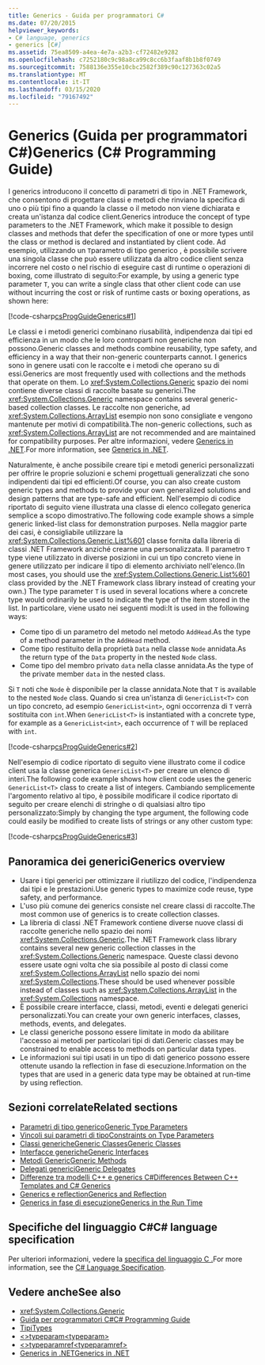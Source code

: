 ```yaml
---
title: Generics - Guida per programmatori C#
ms.date: 07/20/2015
helpviewer_keywords:
- C# language, generics
- generics [C#]
ms.assetid: 75ea8509-a4ea-4e7a-a2b3-cf72482e9282
ms.openlocfilehash: c7252180c9c98a8ca99c8cc6b3faaf8b1b8f0749
ms.sourcegitcommit: 7588136e355e10cbc2582f389c90c127363c02a5
ms.translationtype: MT
ms.contentlocale: it-IT
ms.lasthandoff: 03/15/2020
ms.locfileid: "79167492"
---
```

# <a name="generics-c-programming-guide"></a><span data-ttu-id="0cefb-102">Generics (Guida per programmatori C#)</span><span class="sxs-lookup"><span data-stu-id="0cefb-102">Generics (C# Programming Guide)</span></span>

<span data-ttu-id="0cefb-103">I generics introducono il concetto di parametri di tipo in .NET Framework, che consentono di progettare classi e metodi che rinviano la specifica di uno o più tipi fino a quando la classe o il metodo non viene dichiarata e creata un'istanza dal codice client.</span><span class="sxs-lookup"><span data-stu-id="0cefb-103">Generics introduce the concept of type parameters to the .NET Framework, which make it possible to design classes and methods that defer the specification of one or more types until the class or method is declared and instantiated by client code.</span></span> <span data-ttu-id="0cefb-104">Ad esempio, utilizzando un `T`parametro di tipo generico , è possibile scrivere una singola classe che può essere utilizzata da altro codice client senza incorrere nel costo o nel rischio di eseguire cast di runtime o operazioni di boxing, come illustrato di seguito:</span><span class="sxs-lookup"><span data-stu-id="0cefb-104">For example, by using a generic type parameter `T`, you can write a single class that other client code can use without incurring the cost or risk of runtime casts or boxing operations, as shown here:</span></span>

[!code-csharp[csProgGuideGenerics#1](~/samples/snippets/csharp/VS_Snippets_VBCSharp/csProgGuideGenerics/CS/Generics.cs#1)]

<span data-ttu-id="0cefb-105">Le classi e i metodi generici combinano riusabilità, indipendenza dai tipi ed efficienza in un modo che le loro controparti non generiche non possono.</span><span class="sxs-lookup"><span data-stu-id="0cefb-105">Generic classes and methods combine reusability, type safety, and efficiency in a way that their non-generic counterparts cannot.</span></span> <span data-ttu-id="0cefb-106">I generics sono in genere usati con le raccolte e i metodi che operano su di essi.</span><span class="sxs-lookup"><span data-stu-id="0cefb-106">Generics are most frequently used with collections and the methods that operate on them.</span></span> <span data-ttu-id="0cefb-107">Lo <xref:System.Collections.Generic> spazio dei nomi contiene diverse classi di raccolte basate su generici.</span><span class="sxs-lookup"><span data-stu-id="0cefb-107">The <xref:System.Collections.Generic> namespace contains several generic-based collection classes.</span></span> <span data-ttu-id="0cefb-108">Le raccolte non generiche, ad <xref:System.Collections.ArrayList> esempio non sono consigliate e vengono mantenute per motivi di compatibilità.</span><span class="sxs-lookup"><span data-stu-id="0cefb-108">The non-generic collections, such as <xref:System.Collections.ArrayList> are not recommended and are maintained for compatibility purposes.</span></span> <span data-ttu-id="0cefb-109">Per altre informazioni, vedere [Generics in .NET](../../../standard/generics/index.md).</span><span class="sxs-lookup"><span data-stu-id="0cefb-109">For more information, see [Generics in .NET](../../../standard/generics/index.md).</span></span>

<span data-ttu-id="0cefb-110">Naturalmente, è anche possibile creare tipi e metodi generici personalizzati per offrire le proprie soluzioni e schemi progettuali generalizzati che sono indipendenti dai tipi ed efficienti.</span><span class="sxs-lookup"><span data-stu-id="0cefb-110">Of course, you can also create custom generic types and methods to provide your own generalized solutions and design patterns that are type-safe and efficient.</span></span> <span data-ttu-id="0cefb-111">Nell'esempio di codice riportato di seguito viene illustrata una classe di elenco collegato generica semplice a scopo dimostrativo.</span><span class="sxs-lookup"><span data-stu-id="0cefb-111">The following code example shows a simple generic linked-list class for demonstration purposes.</span></span> <span data-ttu-id="0cefb-112">Nella maggior parte dei casi, è consigliabile utilizzare la <xref:System.Collections.Generic.List%601> classe fornita dalla libreria di classi .NET Framework anziché crearne una personalizzata. Il parametro `T` type viene utilizzato in diverse posizioni in cui un tipo concreto viene in genere utilizzato per indicare il tipo di elemento archiviato nell'elenco.</span><span class="sxs-lookup"><span data-stu-id="0cefb-112">(In most cases, you should use the <xref:System.Collections.Generic.List%601> class provided by the .NET Framework class library instead of creating your own.) The type parameter `T` is used in several locations where a concrete type would ordinarily be used to indicate the type of the item stored in the list.</span></span> <span data-ttu-id="0cefb-113">In particolare, viene usato nei seguenti modi:</span><span class="sxs-lookup"><span data-stu-id="0cefb-113">It is used in the following ways:</span></span>

- <span data-ttu-id="0cefb-114">Come tipo di un parametro del metodo nel metodo `AddHead`.</span><span class="sxs-lookup"><span data-stu-id="0cefb-114">As the type of a method parameter in the `AddHead` method.</span></span>
- <span data-ttu-id="0cefb-115">Come tipo restituito della proprietà `Data` nella classe `Node` annidata.</span><span class="sxs-lookup"><span data-stu-id="0cefb-115">As the return type of the `Data` property in the nested `Node` class.</span></span>
- <span data-ttu-id="0cefb-116">Come tipo del membro privato `data` nella classe annidata.</span><span class="sxs-lookup"><span data-stu-id="0cefb-116">As the type of the private member `data` in the nested class.</span></span>

 <span data-ttu-id="0cefb-117">Si `T` noti che `Node` è disponibile per la classe annidata.</span><span class="sxs-lookup"><span data-stu-id="0cefb-117">Note that `T` is available to the nested `Node` class.</span></span> <span data-ttu-id="0cefb-118">Quando si crea un'istanza di `GenericList<T>` con un tipo concreto, ad esempio `GenericList<int>`, ogni occorrenza di `T` verrà sostituita con `int`.</span><span class="sxs-lookup"><span data-stu-id="0cefb-118">When `GenericList<T>` is instantiated with a concrete type, for example as a `GenericList<int>`, each occurrence of `T` will be replaced with `int`.</span></span>

[!code-csharp[csProgGuideGenerics#2](~/samples/snippets/csharp/VS_Snippets_VBCSharp/csProgGuideGenerics/CS/Generics.cs#2)]

<span data-ttu-id="0cefb-119">Nell'esempio di codice riportato di seguito viene illustrato come il codice client usa la classe generica `GenericList<T>` per creare un elenco di interi.</span><span class="sxs-lookup"><span data-stu-id="0cefb-119">The following code example shows how client code uses the generic `GenericList<T>` class to create a list of integers.</span></span> <span data-ttu-id="0cefb-120">Cambiando semplicemente l'argomento relativo al tipo, è possibile modificare il codice riportato di seguito per creare elenchi di stringhe o di qualsiasi altro tipo personalizzato:</span><span class="sxs-lookup"><span data-stu-id="0cefb-120">Simply by changing the type argument, the following code could easily be modified to create lists of strings or any other custom type:</span></span>

[!code-csharp[csProgGuideGenerics#3](~/samples/snippets/csharp/VS_Snippets_VBCSharp/csProgGuideGenerics/CS/Generics.cs#3)]

## <a name="generics-overview"></a><span data-ttu-id="0cefb-121">Panoramica dei generici</span><span class="sxs-lookup"><span data-stu-id="0cefb-121">Generics overview</span></span>

- <span data-ttu-id="0cefb-122">Usare i tipi generici per ottimizzare il riutilizzo del codice, l'indipendenza dai tipi e le prestazioni.</span><span class="sxs-lookup"><span data-stu-id="0cefb-122">Use generic types to maximize code reuse, type safety, and performance.</span></span>
- <span data-ttu-id="0cefb-123">L'uso più comune dei generics consiste nel creare classi di raccolte.</span><span class="sxs-lookup"><span data-stu-id="0cefb-123">The most common use of generics is to create collection classes.</span></span>
- <span data-ttu-id="0cefb-124">La libreria di classi .NET Framework contiene diverse nuove classi di raccolte generiche nello spazio dei nomi <xref:System.Collections.Generic>.</span><span class="sxs-lookup"><span data-stu-id="0cefb-124">The .NET Framework class library contains several new generic collection classes in the <xref:System.Collections.Generic> namespace.</span></span> <span data-ttu-id="0cefb-125">Queste classi devono essere usate ogni volta che sia possibile al posto di classi come <xref:System.Collections.ArrayList> nello spazio dei nomi <xref:System.Collections>.</span><span class="sxs-lookup"><span data-stu-id="0cefb-125">These should be used whenever possible instead of classes such as <xref:System.Collections.ArrayList> in the <xref:System.Collections> namespace.</span></span>
- <span data-ttu-id="0cefb-126">È possibile creare interfacce, classi, metodi, eventi e delegati generici personalizzati.</span><span class="sxs-lookup"><span data-stu-id="0cefb-126">You can create your own generic interfaces, classes, methods, events, and delegates.</span></span>
- <span data-ttu-id="0cefb-127">Le classi generiche possono essere limitate in modo da abilitare l'accesso ai metodi per particolari tipi di dati.</span><span class="sxs-lookup"><span data-stu-id="0cefb-127">Generic classes may be constrained to enable access to methods on particular data types.</span></span>
- <span data-ttu-id="0cefb-128">Le informazioni sui tipi usati in un tipo di dati generico possono essere ottenute usando la reflection in fase di esecuzione.</span><span class="sxs-lookup"><span data-stu-id="0cefb-128">Information on the types that are used in a generic data type may be obtained at run-time by using reflection.</span></span>

## <a name="related-sections"></a><span data-ttu-id="0cefb-129">Sezioni correlate</span><span class="sxs-lookup"><span data-stu-id="0cefb-129">Related sections</span></span>

- [<span data-ttu-id="0cefb-130">Parametri di tipo generico</span><span class="sxs-lookup"><span data-stu-id="0cefb-130">Generic Type Parameters</span></span>](generic-type-parameters.md)
- [<span data-ttu-id="0cefb-131">Vincoli sui parametri di tipo</span><span class="sxs-lookup"><span data-stu-id="0cefb-131">Constraints on Type Parameters</span></span>](constraints-on-type-parameters.md)
- [<span data-ttu-id="0cefb-132">Classi genericheGeneric Classes</span><span class="sxs-lookup"><span data-stu-id="0cefb-132">Generic Classes</span></span>](generic-classes.md)
- [<span data-ttu-id="0cefb-133">Interfacce generiche</span><span class="sxs-lookup"><span data-stu-id="0cefb-133">Generic Interfaces</span></span>](generic-interfaces.md)
- [<span data-ttu-id="0cefb-134">Metodi Generic</span><span class="sxs-lookup"><span data-stu-id="0cefb-134">Generic Methods</span></span>](generic-methods.md)
- [<span data-ttu-id="0cefb-135">Delegati generici</span><span class="sxs-lookup"><span data-stu-id="0cefb-135">Generic Delegates</span></span>](generic-delegates.md)
- [<span data-ttu-id="0cefb-136">Differenze tra modelli C++ e generics C#</span><span class="sxs-lookup"><span data-stu-id="0cefb-136">Differences Between C++ Templates and C# Generics</span></span>](differences-between-cpp-templates-and-csharp-generics.md)
- [<span data-ttu-id="0cefb-137">Generics e reflection</span><span class="sxs-lookup"><span data-stu-id="0cefb-137">Generics and Reflection</span></span>](generics-and-reflection.md)
- [<span data-ttu-id="0cefb-138">Generics in fase di esecuzione</span><span class="sxs-lookup"><span data-stu-id="0cefb-138">Generics in the Run Time</span></span>](generics-in-the-run-time.md)

## <a name="c-language-specification"></a><span data-ttu-id="0cefb-139">Specifiche del linguaggio C#</span><span class="sxs-lookup"><span data-stu-id="0cefb-139">C# language specification</span></span>

<span data-ttu-id="0cefb-140">Per ulteriori informazioni, vedere la [specifica del linguaggio C .](~/_csharplang/spec/types.md#constructed-types)</span><span class="sxs-lookup"><span data-stu-id="0cefb-140">For more information, see the [C# Language Specification](~/_csharplang/spec/types.md#constructed-types).</span></span>

## <a name="see-also"></a><span data-ttu-id="0cefb-141">Vedere anche</span><span class="sxs-lookup"><span data-stu-id="0cefb-141">See also</span></span>

- <xref:System.Collections.Generic>
- [<span data-ttu-id="0cefb-142">Guida per programmatori C#</span><span class="sxs-lookup"><span data-stu-id="0cefb-142">C# Programming Guide</span></span>](../index.md)
- [<span data-ttu-id="0cefb-143">Tipi</span><span class="sxs-lookup"><span data-stu-id="0cefb-143">Types</span></span>](../types/index.md)
- [<span data-ttu-id="0cefb-144">\<>typeparam</span><span class="sxs-lookup"><span data-stu-id="0cefb-144">\<typeparam></span></span>](../xmldoc/typeparam.md)
- [<span data-ttu-id="0cefb-145">\<>typeparamref</span><span class="sxs-lookup"><span data-stu-id="0cefb-145">\<typeparamref></span></span>](../xmldoc/typeparamref.md)
- [<span data-ttu-id="0cefb-146">Generics in .NET</span><span class="sxs-lookup"><span data-stu-id="0cefb-146">Generics in .NET</span></span>](../../../standard/generics/index.md)
